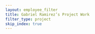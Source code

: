 ```yaml
---
layout: employee_filter
title: Gabriel Ramirez’s Project Work
filter_type: project
skip_index: true
---
```

